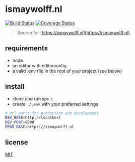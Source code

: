 # ismaywolff.nl

[![Build Status](https://travis-ci.org/ismay/ismaywolff.nl.svg?branch=master)](https://travis-ci.org/ismay/ismaywolff.nl)
[![Coverage Status](https://coveralls.io/repos/github/ismay/ismaywolff.nl/badge.svg?branch=master)](https://coveralls.io/github/ismay/ismaywolff.nl?branch=master)

> Source for [https://ismaywolff.nl](https://ismaywolff.nl)

## requirements

* node
* an editor with editorconfig
* a valid .env file in the root of your project (see below)

## install

* clone and run `npm i`
* create `./.env` with your preferred settings

```bash
# Url parts for production and development
DEV_BASE=http://localhost
DEV_PORT=8888
PROD_BASE=https://ismaywolff.nl
```

## license

[MIT](http://ismay.mit-license.org/)
